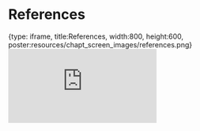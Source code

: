 # References
 
{type: iframe, title:References, width:800, height:600, poster:resources/chapt_screen_images/references.png}
![](https://jhudatascience.org/Computing_for_Cancer_Informatics/references.html)
 

 
